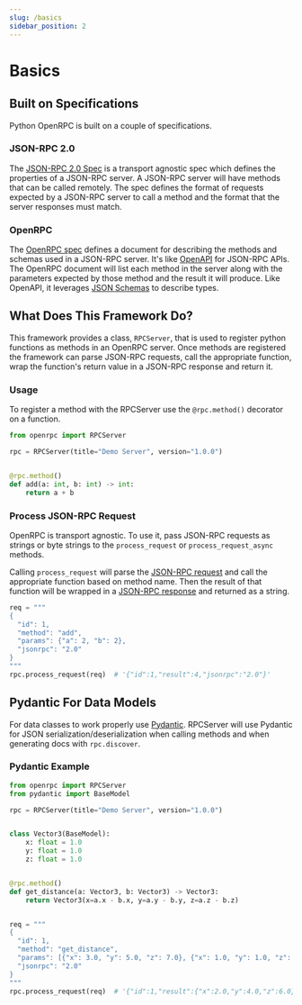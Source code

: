 ```yaml
---
slug: /basics
sidebar_position: 2
---
```


# Basics

## Built on Specifications

Python OpenRPC is built on a couple of specifications.

### JSON-RPC 2.0

The [JSON-RPC 2.0 Spec](https://www.jsonrpc.org/specification) is a transport agnostic
spec which defines the properties of a JSON-RPC server. A JSON-RPC server will have
methods that can be called remotely. The spec defines the format of requests expected by
a JSON-RPC server to call a method and the format that the server responses must match.

### OpenRPC

The [OpenRPC spec](https://open-rpc.org/) defines a document for describing the methods
and schemas used in a JSON-RPC server. It's like [OpenAPI](https://www.openapis.org/)
for JSON-RPC APIs. The OpenRPC document will list each method in the server along with
the parameters expected by those method and the result it will produce. Like OpenAPI, it
leverages [JSON Schemas](https://json-schema.org/) to describe types.

## What Does This Framework Do?

This framework provides a class, `RPCServer`, that is used to register python functions
as methods in an OpenRPC server. Once methods are registered the framework can parse
JSON-RPC requests, call the appropriate function, wrap the function's return value in
a JSON-RPC response and return it.

### Usage

To register a method with the RPCServer use the `@rpc.method()` decorator on a function.

```python
from openrpc import RPCServer

rpc = RPCServer(title="Demo Server", version="1.0.0")


@rpc.method()
def add(a: int, b: int) -> int:
    return a + b
```

### Process JSON-RPC Request

OpenRPC is transport agnostic. To use it, pass JSON-RPC requests as strings or byte
strings to the `process_request` or `process_request_async` methods.

Calling `process_request` will parse
the [JSON-RPC request](https://www.jsonrpc.org/specification#request_object) and call
the appropriate function based on method name. Then the result of that function will be
wrapped in a [JSON-RPC response](https://www.jsonrpc.org/specification#response_object)
and returned as a string.

```python
req = """
{
  "id": 1,
  "method": "add",
  "params": {"a": 2, "b": 2},
  "jsonrpc": "2.0"
}
"""
rpc.process_request(req)  # '{"id":1,"result":4,"jsonrpc":"2.0"}'
```

## Pydantic For Data Models

For data classes to work properly use [Pydantic](https://docs.pydantic.dev/latest/).
RPCServer will use Pydantic for JSON serialization/deserialization when calling methods
and when generating docs with `rpc.discover`.

### Pydantic Example

```python
from openrpc import RPCServer
from pydantic import BaseModel

rpc = RPCServer(title="Demo Server", version="1.0.0")


class Vector3(BaseModel):
    x: float = 1.0
    y: float = 1.0
    z: float = 1.0


@rpc.method()
def get_distance(a: Vector3, b: Vector3) -> Vector3:
    return Vector3(x=a.x - b.x, y=a.y - b.y, z=a.z - b.z)


req = """
{
  "id": 1,
  "method": "get_distance",
  "params": [{"x": 3.0, "y": 5.0, "z": 7.0}, {"x": 1.0, "y": 1.0, "z": 1.0}],
  "jsonrpc": "2.0"
}
"""
rpc.process_request(req)  # '{"id":1,"result":{"x":2.0,"y":4.0,"z":6.0},"jsonrpc":"2.0"}'
```
